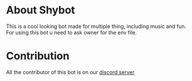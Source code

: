 # About Shybot
This is a cool looking bot made for multiple thing, including music and fun.
For using this bot u need to ask owner for the env file.

# Contribution
All the contributor of this bot is on our [discord server](https://discord.gg/chYA3dQEWw)

